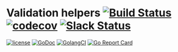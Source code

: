 # Validation helpers [![Build Status](https://travis-ci.org/go-openapi/validate.svg?branch=master)](https://travis-ci.org/go-openapi/validate) [![codecov](https://codecov.io/gh/go-openapi/validate/branch/master/graph/badge.svg)](https://codecov.io/gh/go-openapi/validate) [![Slack Status](https://slackin.goswagger.io/badge.svg)](https://slackin.goswagger.io)

[![license](http://img.shields.io/badge/license-Apache%20v2-orange.svg)](https://raw.githubusercontent.com/go-openapi/validate/master/LICENSE)
[![GoDoc](https://godoc.org/github.com/baishancloud/go-openapi-validate?status.svg)](http://godoc.org/github.com/baishancloud/go-openapi-validate)
[![GolangCI](https://golangci.com/badges/github.com/baishancloud/go-openapi-validate.svg)](https://golangci.com)
[![Go Report Card](https://goreportcard.com/badge/github.com/baishancloud/go-openapi-validate)](https://goreportcard.com/report/github.com/baishancloud/go-openapi-validate)
